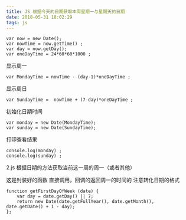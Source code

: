 ```yaml
---
title: JS 根据今天的日期获取本周星期一与星期天的日期
date: 2018-05-31 18:02:29
tags: js
---
```

```
var now = new Date();
var nowTime = now.getTime() ;
var day = now.getDay();
var oneDayTime = 24*60*60*1000 ;
```
显示周一
```
var MondayTime = nowTime - (day-1)*oneDayTime ;
```
显示周日
```
var SundayTime =  nowTime + (7-day)*oneDayTime ;
```

初始化日期时间
```
var monday = new Date(MondayTime);
var sunday = new Date(SundayTime);
```


打印查看结果
```
console.log(monday) ;
console.log(sunday) ;
```




2.js 根据日期的方法获取当前这一周的周一（或者其他）

这是封装好的函数 直接调用，回调的返回周一的时间的 注意转化日期的格式
```
function getFirstDayOfWeek (date) {
    var day = date.getDay() || 7;
    return new Date(date.getFullYear(), date.getMonth(), date.getDate() + 1 - day);
};
```

